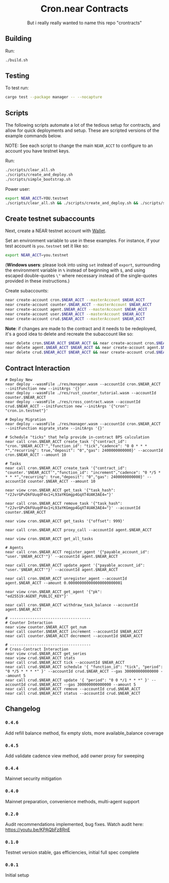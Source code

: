 <div align="center">
  <h1>
    Cron.near Contracts
  </h1>
  <p>
  But i really really wanted to name this repo "crontracts"
  </p>
</div>

## Building
Run:
```bash
./build.sh
```

## Testing
To test run:
```bash
cargo test --package manager -- --nocapture
```

## Scripts
The following scripts automate a lot of the tedious setup for contracts, and allow for quick deployments and setup. These are scripted versions of the example commands below.

NOTE: See each script to change the main `NEAR_ACCT` to configure to an account you have testnet keys.

Run:
```bash
./scripts/clear_all.sh
./scripts/create_and_deploy.sh
./scripts/simple_bootstrap.sh
```

Power user:
```bash
export NEAR_ACCT=YOU.testnet
./scripts/clear_all.sh && ./scripts/create_and_deploy.sh && ./scripts/simple_bootstrap.sh
```

## Create testnet subaccounts
Next, create a NEAR testnet account with [Wallet](https://wallet.testnet.near.org).

Set an environment variable to use in these examples. For instance, if your test account is `you.testnet` set it like so:

```bash
export NEAR_ACCT=you.testnet
```

(**Windows users**: please look into using `set` instead of `export`, surrounding the environment variable in `%` instead of beginning with `$`, and using escaped double-quotes `\"` where necessary instead of the single-quotes provided in these instructions.)

Create subaccounts:

```bash
near create-account cron.$NEAR_ACCT --masterAccount $NEAR_ACCT
near create-account counter.$NEAR_ACCT --masterAccount $NEAR_ACCT
near create-account agent.$NEAR_ACCT --masterAccount $NEAR_ACCT
near create-account user.$NEAR_ACCT --masterAccount $NEAR_ACCT
near create-account crud.$NEAR_ACCT --masterAccount $NEAR_ACCT
```

**Note**: if changes are made to the contract and it needs to be redeployed, it's a good idea to delete and recreate the subaccount like so:

```bash
near delete cron.$NEAR_ACCT $NEAR_ACCT && near create-account cron.$NEAR_ACCT --masterAccount $NEAR_ACCT
near delete agent.$NEAR_ACCT $NEAR_ACCT && near create-account agent.$NEAR_ACCT --masterAccount $NEAR_ACCT
near delete crud.$NEAR_ACCT $NEAR_ACCT && near create-account crud.$NEAR_ACCT --masterAccount $NEAR_ACCT
```

## Contract Interaction

```
# Deploy New
near deploy --wasmFile ./res/manager.wasm --accountId cron.$NEAR_ACCT --initFunction new --initArgs '{}'
near deploy --wasmFile ./res/rust_counter_tutorial.wasm --accountId counter.$NEAR_ACCT
near deploy --wasmFile ./res/cross_contract.wasm --accountId crud.$NEAR_ACCT --initFunction new --initArgs '{"cron": "cron.in.testnet"}'

# Deploy Migration
near deploy --wasmFile ./res/manager.wasm --accountId cron.$NEAR_ACCT --initFunction migrate_state --initArgs '{}'

# Schedule "ticks" that help provide in-contract BPS calculation
near call cron.$NEAR_ACCT create_task '{"contract_id": "cron.'$NEAR_ACCT'","function_id": "tick","cadence": "0 0 * * * *","recurring": true,"deposit": "0","gas": 2400000000000}' --accountId cron.$NEAR_ACCT --amount 10

# Tasks
near call cron.$NEAR_ACCT create_task '{"contract_id": "counter.'$NEAR_ACCT'","function_id": "increment","cadence": "0 */5 * * * *","recurring": true,"deposit": "0","gas": 2400000000000}' --accountId counter.$NEAR_ACCT --amount 10

near view cron.$NEAR_ACCT get_task '{"task_hash": "r2JvrGPvDkFUuqdF4x1+L93aYKGmgp4GqXT4UAK3AE4="}'

near call cron.$NEAR_ACCT remove_task '{"task_hash": "r2JvrGPvDkFUuqdF4x1+L93aYKGmgp4GqXT4UAK3AE4="}' --accountId counter.$NEAR_ACCT

near view cron.$NEAR_ACCT get_tasks '{"offset": 999}'

near call cron.$NEAR_ACCT proxy_call --accountId agent.$NEAR_ACCT

near view cron.$NEAR_ACCT get_all_tasks

# Agents
near call cron.$NEAR_ACCT register_agent '{"payable_account_id": "user.'$NEAR_ACCT'"}' --accountId agent.$NEAR_ACCT

near call cron.$NEAR_ACCT update_agent '{"payable_account_id": "user.'$NEAR_ACCT'"}' --accountId agent.$NEAR_ACCT

near call cron.$NEAR_ACCT unregister_agent --accountId agent.$NEAR_ACCT --amount 0.000000000000000000000001

near view cron.$NEAR_ACCT get_agent '{"pk": "ed25519:AGENT_PUBLIC_KEY"}'

near call cron.$NEAR_ACCT withdraw_task_balance --accountId agent.$NEAR_ACCT

# ------------------------------------
# Counter Interaction
near view counter.$NEAR_ACCT get_num
near call counter.$NEAR_ACCT increment --accountId $NEAR_ACCT
near call counter.$NEAR_ACCT decrement --accountId $NEAR_ACCT

# ------------------------------------
# Cross-Contract Interaction
near view crud.$NEAR_ACCT get_series
near view crud.$NEAR_ACCT stats
near call crud.$NEAR_ACCT tick --accountId $NEAR_ACCT
near call crud.$NEAR_ACCT schedule '{ "function_id": "tick", "period": "0 */5 * * * *" }' --accountId crud.$NEAR_ACCT --gas 300000000000000 --amount 5
near call crud.$NEAR_ACCT update '{ "period": "0 0 */1 * * *" }' --accountId crud.$NEAR_ACCT --gas 300000000000000 --amount 5
near call crud.$NEAR_ACCT remove --accountId crud.$NEAR_ACCT
near call crud.$NEAR_ACCT status --accountId crud.$NEAR_ACCT
```

## Changelog

### `0.4.6`

Add refill balance method, fix empty slots, more available_balance coverage

### `0.4.5`

Add validate cadence view method, add owner proxy for sweeping

### `0.4.4`

Mainnet security mitigation

### `0.4.0`

Mainnet preparation, convenience methods, multi-agent support

### `0.2.0`

Audit recommendations implemented, bug fixes. Watch audit here: https://youtu.be/KPAQbFz8RnE

### `0.1.0`

Testnet version stable, gas efficiencies, initial full spec complete

### `0.0.1`

Initial setup